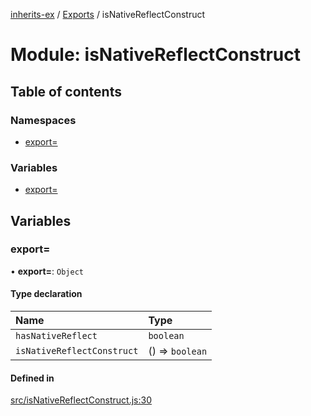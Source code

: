 [inherits-ex](../README.md) / [Exports](../modules.md) / isNativeReflectConstruct

# Module: isNativeReflectConstruct

## Table of contents

### Namespaces

- [export&#x3D;](isNativeReflectConstruct.export_.md)

### Variables

- [export&#x3D;](isNativeReflectConstruct.md#export&#x3D;)

## Variables

### export&#x3D;

• **export=**: `Object`

#### Type declaration

| Name | Type |
| :------ | :------ |
| `hasNativeReflect` | `boolean` |
| `isNativeReflectConstruct` | () => `boolean` |

#### Defined in

[src/isNativeReflectConstruct.js:30](https://github.com/snowyu/inherits-ex.js/blob/5eb21fd/src/isNativeReflectConstruct.js#L30)
